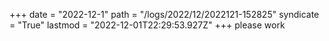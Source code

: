 +++
date = "2022-12-1"
path = "/logs/2022/12/2022121-152825"
syndicate = "True"
lastmod = "2022-12-01T22:29:53.927Z"
+++
please work